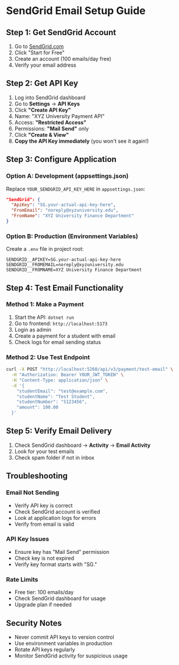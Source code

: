 # SendGrid Email Setup Guide

## Step 1: Get SendGrid Account
1. Go to [SendGrid.com](https://sendgrid.com/)
2. Click "Start for Free" 
3. Create an account (100 emails/day free)
4. Verify your email address

## Step 2: Get API Key
1. Log into SendGrid dashboard
2. Go to **Settings** → **API Keys**
3. Click **"Create API Key"**
4. Name: "XYZ University Payment API"
5. Access: **"Restricted Access"**
6. Permissions: **"Mail Send"** only
7. Click **"Create & View"**
8. **Copy the API Key immediately** (you won't see it again!)

## Step 3: Configure Application

### Option A: Development (appsettings.json)
Replace `YOUR_SENDGRID_API_KEY_HERE` in `appsettings.json`:
```json
"SendGrid": {
  "ApiKey": "SG.your-actual-api-key-here",
  "FromEmail": "noreply@xyzuniversity.edu",
  "FromName": "XYZ University Finance Department"
}
```

### Option B: Production (Environment Variables)
Create a `.env` file in project root:
```env
SENDGRID__APIKEY=SG.your-actual-api-key-here
SENDGRID__FROMEMAIL=noreply@xyzuniversity.edu
SENDGRID__FROMNAME=XYZ University Finance Department
```

## Step 4: Test Email Functionality

### Method 1: Make a Payment
1. Start the API: `dotnet run`
2. Go to frontend: `http://localhost:5173`
3. Login as admin
4. Create a payment for a student with email
5. Check logs for email sending status

### Method 2: Use Test Endpoint
```bash
curl -X POST "http://localhost:5260/api/v3/payment/test-email" \
  -H "Authorization: Bearer YOUR_JWT_TOKEN" \
  -H "Content-Type: application/json" \
  -d '{
    "studentEmail": "test@example.com",
    "studentName": "Test Student",
    "studentNumber": "S123456",
    "amount": 100.00
  }'
```

## Step 5: Verify Email Delivery
1. Check SendGrid dashboard → **Activity** → **Email Activity**
2. Look for your test emails
3. Check spam folder if not in inbox

## Troubleshooting

### Email Not Sending
- Verify API key is correct
- Check SendGrid account is verified
- Look at application logs for errors
- Verify from email is valid

### API Key Issues
- Ensure key has "Mail Send" permission
- Check key is not expired
- Verify key format starts with "SG."

### Rate Limits
- Free tier: 100 emails/day
- Check SendGrid dashboard for usage
- Upgrade plan if needed

## Security Notes
- Never commit API keys to version control
- Use environment variables in production
- Rotate API keys regularly
- Monitor SendGrid activity for suspicious usage 